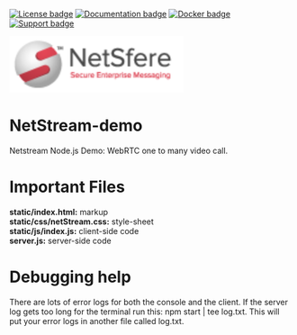 [![License badge](https://img.shields.io/badge/license-Apache2-orange.svg)](http://www.apache.org/licenses/LICENSE-2.0)
[![Documentation badge](https://readthedocs.org/projects/fiware-orion/badge/?version=latest)](http://doc-kurento.readthedocs.org/en/latest/)
[![Docker badge](https://img.shields.io/docker/pulls/fiware/orion.svg)](https://hub.docker.com/r/fiware/stream-oriented-kurento/)
[![Support badge]( https://img.shields.io/badge/support-sof-yellowgreen.svg)](http://stackoverflow.com/questions/tagged/kurento)

<img id="logo-header" src="static/images/netsfere-logo.png" height="100px" alt="NetSfere Logo">

NetStream-demo
=====================

Netstream Node.js Demo: WebRTC one to many video call.

Important Files
=====================

<b>static/index.html:</b> markup <br>
<b>static/css/netStream.css:</b> style-sheet <br>
<b>static/js/index.js:</b> client-side code <br>
<b>server.js:</b> server-side code

Debugging help
=====================

There are lots of error logs for both the console and the client.
If the server log gets too long for the terminal run this: npm start | tee log.txt.
This will put your error logs in another file called log.txt.
